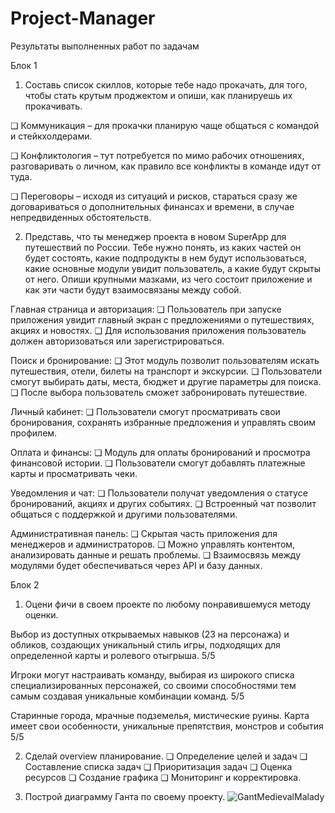# Project-Manager
Результаты выполненных работ по задачам

Блок 1

1. Составь список скиллов, которые тебе надо прокачать, для того, чтобы стать крутым проджектом и опиши, как планируешь их прокачивать.

❏ Коммуникация – для прокачки планирую чаще общаться с командой и стейкхолдерами.

❏ Конфликтология – тут потребуется по мимо рабочих отношениях, разговаривать о личном, как правило все конфликты в команде идут от туда.

❏ Переговоры – исходя из ситуаций и рисков, стараться сразу же договариваться о дополнительных финансах и времени, в случае непредвиденных обстоятельств.
 
2. Представь, что ты менеджер проекта в новом SuperApp для путешествий по России. Тебе нужно понять, из каких частей он будет состоять, какие подпродукты в нем будут использоваться, какие основные модули увидит пользователь, а какие будут скрыты от него. Опиши крупными мазками, из чего состоит приложение и как эти части будут взаимосвязаны между собой.
 
Главная страница и авторизация:
❏ Пользователь при запуске приложения увидит главный экран с предложениями о путешествиях, акциях и новостях.
❏ Для использования приложения пользователь должен авторизоваться или зарегистрироваться.

Поиск и бронирование:
❏ Этот модуль позволит пользователям искать путешествия, отели, билеты на транспорт и экскурсии.
❏ Пользователи смогут выбирать даты, места, бюджет и другие параметры для поиска.
❏ После выбора пользователь сможет забронировать путешествие.

Личный кабинет:
❏ Пользователи смогут просматривать свои бронирования, сохранять избранные предложения и управлять своим профилем.

Оплата и финансы:
❏ Модуль для оплаты бронирований и просмотра финансовой истории.
❏ Пользователи смогут добавлять платежные карты и просматривать чеки.

Уведомления и чат:
❏ Пользователи получат уведомления о статусе бронирований, акциях и других событиях.
❏ Встроенный чат позволит общаться с поддержкой и другими пользователями.

Административная панель:
❏ Скрытая часть приложения для менеджеров и администраторов.
❏ Можно управлять контентом, анализировать данные и решать проблемы.
❏ Взаимосвязь между модулями будет обеспечиваться через API и базу данных.

Блок 2

1. Оцени фичи в своем проекте по любому понравившемуся методу оценки.

Выбор из доступных открываемых навыков (23 на персонажа) и обликов, создающих уникальный стиль игры, подходящих для определенной карты и ролевого отыгрыша. 5/5

Игроки могут настраивать команду, выбирая из широкого списка специализированных персонажей, со своими способностями тем самым создавая уникальные комбинации команд. 5/5

Старинные города, мрачные подземелья, мистические руины. Карта имеет свои особенности, уникальные препятствия, монстров и события 5/5
 
2. Сделай overview планирование.
❏ Определение целей и задач
❏ Составление списка задач
❏ Приоритизация задач
❏ Оценка ресурсов
❏ Создание графика
❏ Мониторинг и корректировка.

3. Построй диаграмму Ганта по своему проекту.
![GantMedievalMalady](https://github.com/qmamorup/Project-Manager/assets/96193979/0653b9cf-7bd9-475e-a52b-5bce53cdde18)
